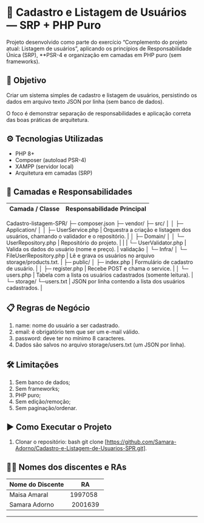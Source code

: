 # 🧾 Cadastro e Listagem de Usuários — SRP + PHP Puro

Projeto desenvolvido como parte do exercício “Complemento do projeto atual: Listagem de usuários”, aplicando os princípios de Responsabilidade Única (SRP), **PSR-4 e organização em camadas em PHP puro (sem frameworks).

## 🚀 Objetivo

Criar um sistema simples de cadastro e listagem de usuários, persistindo os dados em arquivo texto JSON por linha (sem banco de dados).

O foco é demonstrar separação de responsabilidades e aplicação correta das boas práticas de arquitetura.

## ⚙ Tecnologias Utilizadas

* PHP 8+
* Composer (autoload PSR-4)
* XAMPP (servidor local)
* Arquitetura em camadas (SRP)

## 🧩 Camadas e Responsabilidades

| Camada / Classe | Responsabilidade Principal |
| :--- | :--- |
 Cadastro-listagem-SPR/ 
├─ composer.json 
├─ vendor/ 
├─ src/ 
│ 
│  ├─ Application/ 
│  │  ├─ UserService.php    | Orquestra a criação e listagem dos usuários, chamando o validador e o repositório. |
│  ├─ Domain/ 
│  │  └─ UserRepository.php  | Repositório do projeto. |
|  |  └─ UserValidator.php  | Valida os dados do usuário (nome e preço). |
validação 
│  └─ Infra/ 
│     └─ FileUserRepository.php   | Lê e grava os usuários no arquivo storage/products.txt. |
├─ public/ 
│  ├─ index.php                 | Formulário de cadastro de usuário. | 
│  ├─ register.php               | Recebe POST e chama o service. | 
│  └─ users.php             | Tabela com a lista os usuários cadastrados (somente leitura). | 
└─ storage/ 
   └─users.txt              | JSON por linha contendo a lista dos usuários cadastrados. |



## 📋 Regras de Negócio
1.  name: nome do usuário a ser cadastrado.
2.  email: é obrigatório tem que ser um e-mail válido.
3.  password: deve ter no mínimo 8 caracteres.
4.  Dados são salvos no arquivo storage/users.txt (um JSON por linha).

## 🛠️ Limitações

1. Sem banco de dados;
2. Sem frameworks;
3. PHP puro;
4. Sem edição/remoção;
5. Sem paginação/ordenar.

## ▶ Como Executar o Projeto

1.  Clonar o repositório:
    bash
    git clone [https://github.com/Samara-Adorno/Cadastro-e-Listagem-de-Usuarios-SPR.git].


## 🧑‍🎓 Nomes dos discentes e RAs

| Nome do Discente | RA        |
| ---------------- | --------- |
| Maisa Amaral    | 1997058 |
| Samara Adorno   | 2001639 |
---
